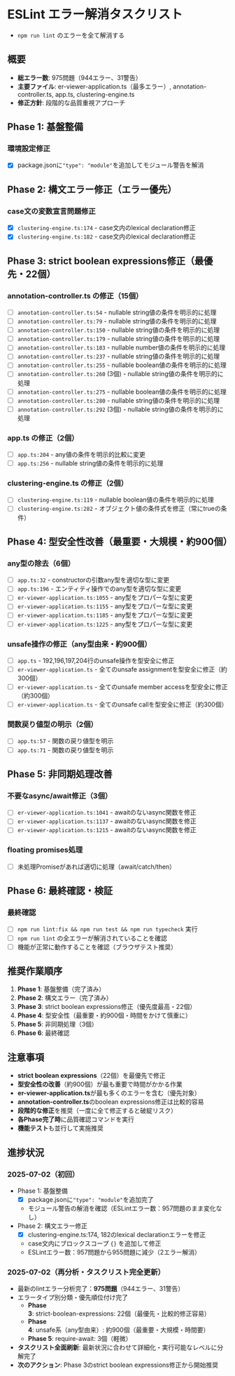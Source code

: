 # ESLint エラー解消タスクリスト

* `npm run lint` のエラーを全て解消する

## 概要
- **総エラー数**: 975問題（944エラー、31警告）
- **主要ファイル**: er-viewer-application.ts（最多エラー）, annotation-controller.ts, app.ts, clustering-engine.ts
- **修正方針**: 段階的な品質重視アプローチ

## Phase 1: 基盤整備

### 環境設定修正
- [x] package.jsonに`"type": "module"`を追加してモジュール警告を解消

## Phase 2: 構文エラー修正（エラー優先）

### case文の変数宣言問題修正
- [x] `clustering-engine.ts:174` - case文内のlexical declaration修正
- [x] `clustering-engine.ts:182` - case文内のlexical declaration修正

## Phase 3: strict boolean expressions修正（最優先・22個）

### annotation-controller.ts の修正（15個）
- [ ] `annotation-controller.ts:54` - nullable string値の条件を明示的に処理
- [ ] `annotation-controller.ts:79` - nullable string値の条件を明示的に処理
- [ ] `annotation-controller.ts:150` - nullable string値の条件を明示的に処理
- [ ] `annotation-controller.ts:179` - nullable string値の条件を明示的に処理
- [ ] `annotation-controller.ts:183` - nullable number値の条件を明示的に処理
- [ ] `annotation-controller.ts:237` - nullable string値の条件を明示的に処理
- [ ] `annotation-controller.ts:255` - nullable boolean値の条件を明示的に処理
- [ ] `annotation-controller.ts:260` (3個) - nullable string値の条件を明示的に処理
- [ ] `annotation-controller.ts:275` - nullable boolean値の条件を明示的に処理
- [ ] `annotation-controller.ts:280` - nullable string値の条件を明示的に処理
- [ ] `annotation-controller.ts:292` (3個) - nullable string値の条件を明示的に処理

### app.ts の修正（2個）
- [ ] `app.ts:204` - any値の条件を明示的比較に変更
- [ ] `app.ts:256` - nullable string値の条件を明示的に処理

### clustering-engine.ts の修正（2個）
- [ ] `clustering-engine.ts:119` - nullable boolean値の条件を明示的に処理
- [ ] `clustering-engine.ts:282` - オブジェクト値の条件式を修正（常にtrueの条件）

## Phase 4: 型安全性改善（最重要・大規模・約900個）

### any型の除去（6個）
- [ ] `app.ts:32` - constructorの引数any型を適切な型に変更
- [ ] `app.ts:196` - エンティティ操作でのany型を適切な型に変更
- [ ] `er-viewer-application.ts:1055` - any型をプロパーな型に変更
- [ ] `er-viewer-application.ts:1155` - any型をプロパーな型に変更
- [ ] `er-viewer-application.ts:1185` - any型をプロパーな型に変更
- [ ] `er-viewer-application.ts:1225` - any型をプロパーな型に変更

### unsafe操作の修正（any型由来・約900個）
- [ ] `app.ts` - 192,196,197,204行のunsafe操作を型安全に修正
- [ ] `er-viewer-application.ts` - 全てのunsafe assignmentを型安全に修正（約300個）
- [ ] `er-viewer-application.ts` - 全てのunsafe member accessを型安全に修正（約300個）
- [ ] `er-viewer-application.ts` - 全てのunsafe callを型安全に修正（約300個）

### 関数戻り値型の明示（2個）
- [ ] `app.ts:57` - 関数の戻り値型を明示
- [ ] `app.ts:71` - 関数の戻り値型を明示

## Phase 5: 非同期処理改善

### 不要なasync/await修正（3個）
- [ ] `er-viewer-application.ts:1041` - awaitのないasync関数を修正
- [ ] `er-viewer-application.ts:1137` - awaitのないasync関数を修正
- [ ] `er-viewer-application.ts:1215` - awaitのないasync関数を修正

### floating promises処理
- [ ] 未処理Promiseがあれば適切に処理（await/catch/then）

## Phase 6: 最終確認・検証

### 最終確認
- [ ] `npm run lint:fix && npm run test && npm run typecheck` 実行
- [ ] `npm run lint` の全エラーが解消されていることを確認
- [ ] 機能が正常に動作することを確認（ブラウザテスト推奨）

## 推奨作業順序

1. **Phase 1**: 基盤整備（完了済み）
2. **Phase 2**: 構文エラー（完了済み）
3. **Phase 3**: strict boolean expressions修正（優先度最高・22個）
4. **Phase 4**: 型安全性（最重要・約900個・時間をかけて慎重に）
5. **Phase 5**: 非同期処理（3個）
6. **Phase 6**: 最終確認

## 注意事項

- **strict boolean expressions**（22個）を最優先で修正
- **型安全性の改善**（約900個）が最も重要で時間がかかる作業
- **er-viewer-application.ts**が最も多くのエラーを含む（優先対象）
- **annotation-controller.ts**のboolean expressions修正は比較的容易
- **段階的な修正**を推奨（一度に全て修正すると破綻リスク）
- **各Phase完了時**に品質確認コマンドを実行
- **機能テスト**も並行して実施推奨

## 進捗状況

### 2025-07-02（初回）
- Phase 1: 基盤整備
  - [x] package.jsonに`"type": "module"`を追加完了
  - モジュール警告の解消を確認（ESLintエラー数：957問題のまま変化なし）
- Phase 2: 構文エラー修正
  - [x] clustering-engine.ts:174, 182のlexical declarationエラーを修正
  - case文内にブロックスコープ `{}` を追加して修正
  - ESLintエラー数：957問題から955問題に減少（2エラー解消）

### 2025-07-02（再分析・タスクリスト完全更新）
- 最新のlintエラー分析完了：**975問題**（944エラー、31警告）
- エラータイプ別分類・優先順位付け完了
  - **Phase 3**: strict-boolean-expressions: 22個（最優先・比較的修正容易）
  - **Phase 4**: unsafe系（any型由来）: 約900個（最重要・大規模・時間要）
  - **Phase 5**: require-await: 3個（軽微）
- **タスクリスト全面刷新**: 最新状況に合わせて詳細化・実行可能なレベルに分解完了
- **次のアクション**: Phase 3のstrict boolean expressions修正から開始推奨